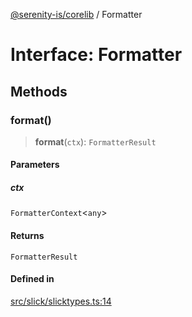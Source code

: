 [@serenity-is/corelib](../README.md) / Formatter

# Interface: Formatter

## Methods

### format()

> **format**(`ctx`): `FormatterResult`

#### Parameters

##### ctx

`FormatterContext`\<`any`\>

#### Returns

`FormatterResult`

#### Defined in

[src/slick/slicktypes.ts:14](https://github.com/serenity-is/serenity/blob/master/packages/corelib/src/slick/slicktypes.ts#L14)
